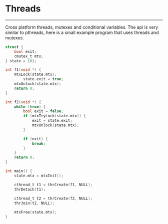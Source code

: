 # Threads
----------

Cross platform threads, mutexes and conditional variables.
The api is very similar to pthreads, here is a small example program that uses threads and mutexes.

```c
struct {
    bool exit;
    cmutex_t mtx;
} state = {0};

int f1(void *) {
    mtxLock(state.mtx);
        state.exit = true;
    mtxUnlock(state.mtx);
    return 0;
}

int f2(void *) {
    while (true) {
        bool exit = false;
        if (mtxTryLock(state.mtx)) {
            exit = state.exit;
            mtxUnlock(state.mtx);
        }

        if (exit) {
            break;
        }
    }
    return 0;
}

int main() {
    state.mtx = mtxInit();

    cthread_t t1 = thrCreate(f1, NULL);
    thrDetach(t1);
    
    cthread_t t2 = thrCreate(f2, NULL);
    thrJoin(t2, NULL);

    mtxFree(state.mtx);
}
```